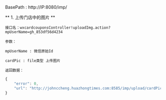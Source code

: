 
BasePath : http://IP:8080/imp/

** 1. 上传门店中的图片 **

`接口名：wxcardcouponsController!uploadImg.action?mpUserName=gh_853df56d4234`

`参数：`

`mpUserName : 微信原始Id`

`cardPic : file类型 上传图片`

`返回数据：`
```javascript
{
	"error": 0,
	"url": "http://johnccheng.huazhongtimes.com:8585/imp/upload/cardPic/20160628103631671935.png?url=http://mmbiz.qpic.cn/mmbiz/rprJFXjDm3iciariaNA4vGwo9RqTafp9RFkIehMCSVxgO0RJlAFXM9o4r5Jc7KTA6WrGiaof9Ycb7h1IB5OL2lRTpA/0"
}
```
